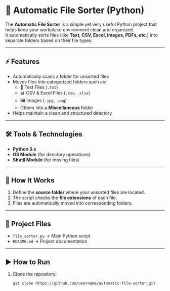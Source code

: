 # 📂 Automatic File Sorter (Python)

The **Automatic File Sorter** is a simple yet very useful Python project that helps keep your workplace environment clean and organized.  
It automatically sorts files (like **Text, CSV, Excel, Images, PDFs, etc.**) into separate folders based on their file types.

---

## ⚡ Features
- Automatically scans a folder for unsorted files  
- Moves files into categorized folders such as:  
  - 📄 Text Files (`.txt`)  
  - 📊 CSV & Excel Files (`.csv`, `.xlsx`)  
  - 🖼️ Images (`.jpg`, `.png`)  
  - Others into a **Miscellaneous** folder  
- Helps maintain a clean and structured directory  

---

## 🛠️ Tools & Technologies
- **Python 3.x**  
- **OS Module** (for directory operations)  
- **Shutil Module** (for moving files)  

---

## 🚀 How It Works
1. Define the **source folder** where your unsorted files are located.  
2. The script checks the **file extensions** of each file.  
3. Files are automatically moved into corresponding folders.  

---

## 📂 Project Files
- `file_sorter.py` → Main Python script  
- `README.md` → Project documentation  

---

## ▶️ How to Run
1. Clone the repository:
   ```bash
   git clone https://github.com/username/automatic-file-sorter.git
